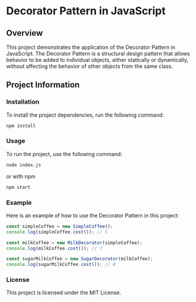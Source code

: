 # Decorator Pattern in JavaScript

## Overview

This project demonstrates the application of the Decorator Pattern in JavaScript. The Decorator Pattern is a structural design pattern that allows behavior to be added to individual objects, either statically or dynamically, without affecting the behavior of other objects from the same class.

## Project Information

### Installation

To install the project dependencies, run the following command:

```bash
npm install
```

### Usage

To run the project, use the following command:

```bash
node index.js
```

or with npm
```bash
npm start
```

### Example

Here is an example of how to use the Decorator Pattern in this project:

```javascript
const simpleCoffee = new SimpleCoffee();
console.log(simpleCoffee.cost()); // 5

const milkCoffee = new MilkDecorator(simpleCoffee);
console.log(milkCoffee.cost()); // 7

const sugarMilkCoffee = new SugarDecorator(milkCoffee);
console.log(sugarMilkCoffee.cost()); // 8
```

### License

This project is licensed under the MIT License.